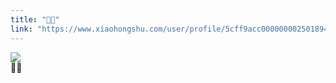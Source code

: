 ```yaml
---
title: "💁🏻"
link: "https://www.xiaohongshu.com/user/profile/5cff9acc0000000025018949/"
---
```


<img src="http://sns-webpic-qc.xhscdn.com/202409111512/143351144be5edcc73d9269f36cffe0b/1040g00831494fpkrmg005n7vjb69b2a9pdeqqso!nc_n_nwebp_mw_1" /><br />💁🏻
